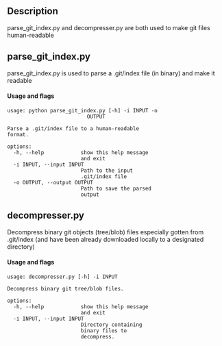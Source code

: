 ## Description 
parse_git_index.py and decompresser.py are both used to make git files human-readable 


## parse_git_index.py
parse_git_index.py is used to parse a .git/index file (in binary) and make it readable 
#### Usage and flags 
```
usage: python parse_git_index.py [-h] -i INPUT -o
                          OUTPUT

Parse a .git/index file to a human-readable
format.

options:
  -h, --help            show this help message
                        and exit
  -i INPUT, --input INPUT
                        Path to the input
                        .git/index file
  -o OUTPUT, --output OUTPUT
                        Path to save the parsed
                        output
```


## decompresser.py 
Decompress binary git objects (tree/blob) files especially gotten from .git/index (and have been already downloaded locally to a designated directory) 
#### Usage and flags 
```
usage: decompresser.py [-h] -i INPUT

Decompress binary git tree/blob files.

options:
  -h, --help            show this help message
                        and exit
  -i INPUT, --input INPUT
                        Directory containing
                        binary files to
                        decompress.
```

